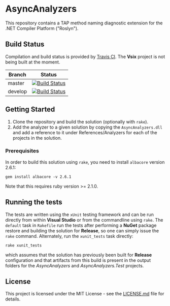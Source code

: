 # AsyncAnalyzers
This repository contains a TAP method naming diagnostic extension for the .NET Compiler Platform ("Roslyn").

## Build Status

Compilation and build status is provided by [Travis CI](https://travis-ci.org). The **Vsix** project is not being built at the moment.

Branch|Status
---|---
master|[![Build Status](https://travis-ci.org/holthe/AsyncAnalyzers.svg?branch=master)](https://travis-ci.org/holthe/AsyncAnalyzers)
develop|[![Build Status](https://travis-ci.org/holthe/AsyncAnalyzers.svg?branch=develop)](https://travis-ci.org/holthe/AsyncAnalyzers)

## Getting Started

1. Clone the repository and build the solution (optionally with `rake`).
2. Add the analyzer to a given solution by copying the `AsyncAnalyzers.dll` and add a reference to it under References/Analyzers for each of the projects in the solution.

### Prerequisites

In order to build this solution using `rake`, you need to install `albacore` version 2.6.1:
```
gem install albacore -v 2.6.1
```

Note that this requires ruby version >= 2.1.0.

## Running the tests

The tests are written using the `xUnit` testing framework and can be run directly from within **Visual Studio** or from the commandline using `rake`. The `default` task in `Rakefile` run the tests after performing a **NuGet** package restore and building the solution for **Release**, so one can simply issue the `rake` command. Alternately, run the `xunit_tests` task directly:
```
rake xunit_tests
```

which assumes that the solution has previously been built for **Release** configuration and that artifacts from this build is present in the output folders for the _AsyncAnalyzers_ and _AsyncAnalyzers.Test_ projects.

## License

This project is licensed under the MIT License - see the [LICENSE.md](LICENSE.md) file for details.
